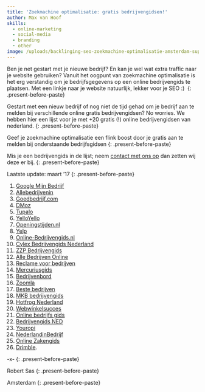 ```yaml
---
title: 'Zoekmachine optimalisatie: gratis bedrijvengidsen!'
author: Max van Hoof
skills:
  - online-marketing
  - social-media
  - branding
  - other
image: /uploads/backlinging-seo-zoekmachine-optimalisatie-amsterdam-supreme-being.png
---
```



Ben je net gestart met je nieuwe bedrijf? En kan je wel wat extra traffic naar je website gebruiken? Vanuit het oogpunt van zoekmachine optimalisatie is het erg verstandig om je bedrijfsgegevens op een online bedrijvengids te plaatsen. Met een linkje naar je website natuurlijk, lekker voor je SEO :)&nbsp;
{: .present-before-paste}

Gestart met een nieuw bedrijf of nog niet de tijd gehad om je bedrijf aan te melden bij verschillende online gratis bedrijvengidsen? No worries. We hebben hier een lijst voor je met +20 gratis (!) online bedrijvengidsen van nederland.
{: .present-before-paste}

Geef je zoekmachine optimalisatie een flink boost door je gratis aan te melden bij onderstaande bedrijfsgidsen
{: .present-before-paste}

Mis je een bedrijvengids in de lijst; neem [contact met ons op](/contact/) dan zetten wij deze er bij.
{: .present-before-paste}

Laatste update: maart ’17
{: .present-before-paste}

1. [Google Mijn Bedrijf](http://google.nl/business)
2. [<u>Allebedrijvenin</u>](http://aanmelden-bij.allebedrijvenin.nl/)
3. [<u>Goedbedrijf.com</u>](http://goedbedrijf.com/)
4. [<u>DMoz</u>](https://www.dmoz.org/docs/en/add.html)
5. [<u>Tupalo</u>](http://www.tupalo.nl/)
6. [<u>YelloYello</u>](https://www.yelloyello.com/nl)
7. [<u>Openingstijden.nl</u>](https://www.openingstijden.nl/)
8. <u>Yelp</u>
9. [<u>Online-Bedrijvengids.nl</u>](http://online-bedrijvengids.nl/)
10. [<u>Cylex Bedrijvengids Nederland</u>](http://www.cylex-bedrijvengids.nl/)
11. [<u>ZZP Bedrijvengids</u>](http://www.zzpbedrijvengids.nl/)
12. [<u>Alle Bedrijven Online</u>](http://www.allebedrijvenonline.nl/)
13. [<u>Reclame voor bedrijven</u>](https://www.reclamevoorbedrijven.nl/)
14. [<u>Mercuriusgids</u>](http://www.mercuriusgids.nl/)
15. [<u>Bedrijvenbord</u>](http://www.bedrijvenbord.nl/)
16. [<u>Zoomla</u>](http://www.zoomla.nl/)
17. [<u>Beste bedrijven</u>](http://www.bestebedrijven.nl/)
18. [<u>MKB bedrijvengids</u>](http://www.mkb-bedrijvengids.nl/)
19. [<u>Hotfrog Nederland</u>](http://www.hotfrog.nl/)
20. [<u>Webwinkelsucces</u>](http://www.webwinkelsucces.nl/)
21. [<u>Online bedrijfs gids</u>](http://www.onlinebedrijfsgids.nl/)
22. [<u>Bedrijvengids NED</u>](http://bedrijvengids-ned.nl/)
23. [<u>Youropi</u>](http://www.youropi.com/nl)
24. [<u>NederlandinBedrijf</u>](https://www.nederlandinbedrijf.nl/)
25. [<u>Online Zakengids</u>](http://www.onlinezakengids.nl/)
26. [Drimble](https://drimble.nl/overzicht/bedrijf/).

-x-
{: .present-before-paste}

Robert Sas
{: .present-before-paste}

Amsterdam
{: .present-before-paste}